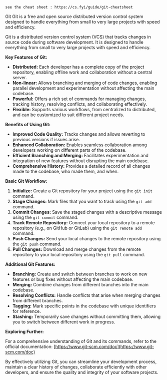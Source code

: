`see the cheat sheet : https://cs.fyi/guide/git-cheatsheet`

Git
Git is a free and open source distributed version control system designed to handle everything from small to very large projects with speed and efficiency.

Git is a distributed version control system (VCS) that tracks changes in source code during software development. It is designed to handle everything from small to very large projects with speed and efficiency.

**Key Features of Git:**

* **Distributed:** Each developer has a complete copy of the project repository, enabling offline work and collaboration without a central server.
* **Non-linear:** Allows branching and merging of code changes, enabling parallel development and experimentation without affecting the main codebase.
* **Powerful:** Offers a rich set of commands for managing changes, tracking history, resolving conflicts, and collaborating effectively.
* **Flexible:** Supports various workflows, from centralized to distributed, and can be customized to suit different project needs.

**Benefits of Using Git:**

* **Improved Code Quality:** Tracks changes and allows reverting to previous versions if issues arise.
* **Enhanced Collaboration:** Enables seamless collaboration among developers working on different parts of the codebase.
* **Efficient Branching and Merging:** Facilitates experimentation and integration of new features without disrupting the main codebase.
* **Comprehensive History:** Provides a detailed record of all changes made to the codebase, who made them, and when.

**Basic Git Workflow:**

1. **Initialize:** Create a Git repository for your project using the `git init` command.
2. **Stage Changes:** Mark files that you want to track using the `git add` command.
3. **Commit Changes:** Save the staged changes with a descriptive message using the `git commit` command.
4. **Track Remote Repository:** Connect your local repository to a remote repository (e.g., on GitHub or GitLab) using the `git remote add` command.
5. **Push Changes:** Send your local changes to the remote repository using the `git push` command.
6. **Pull Changes:** Download and merge changes from the remote repository to your local repository using the `git pull` command.

**Additional Git Features:**

* **Branching:** Create and switch between branches to work on new features or bug fixes without affecting the main codebase.
* **Merging:** Combine changes from different branches into the main codebase.
* **Resolving Conflicts:** Handle conflicts that arise when merging changes from different branches.
* **Tagging:** Mark specific points in the codebase with unique identifiers for reference.
* **Stashing:** Temporarily save changes without committing them, allowing you to switch between different work in progress.

**Exploring Further:**

For a comprehensive understanding of Git and its commands, refer to the official documentation: [https://www.git-scm.com/doc](https://www.git-scm.com/doc)

By effectively utilizing Git, you can streamline your development process, maintain a clear history of changes, collaborate efficiently with other developers, and ensure the quality and integrity of your software projects.

